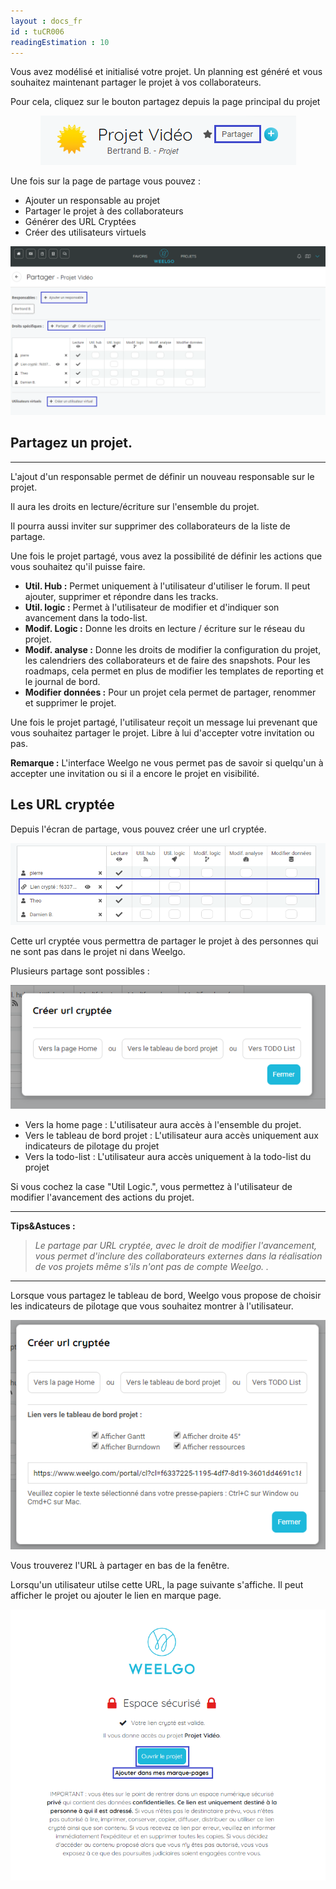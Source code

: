 ```yaml
---
layout : docs_fr
id : tuCR006
readingEstimation : 10
---
```


Vous avez modélisé et initialisé votre projet. Un planning est généré et vous souhaitez maintenant partager le projet à vos collaborateurs. 

Pour cela, cliquez sur le bouton partagez depuis la page principal du projet

<p align="center">
<img src="boutonPartager.png">
</p>

Une fois sur la page de partage vous pouvez :
* Ajouter un responsable au projet
* Partager le projet à des collaborateurs
* Générer des URL Cryptées
* Créer des utilisateurs virtuels

<p align="center">
<img src="ecranPartage.png">
</p>

## Partagez un projet. 
------------------------

L'ajout d'un responsable permet de définir un nouveau responsable sur le projet. 

Il aura les droits en lecture/écriture sur l'ensemble du projet. 

Il pourra aussi inviter sur supprimer des collaborateurs de la liste de partage. 

Une fois le projet partagé, vous avez la possibilité de définir les actions que vous souhaitez qu'il puisse faire.  

* **Util. Hub :** Permet uniquement à l'utilisateur d'utiliser le forum. Il peut ajouter, supprimer et répondre dans les tracks.
* **Util. logic :** Permet à l'utilisateur de modifier et d'indiquer son avancement dans la todo-list.
* **Modif. Logic :** Donne les droits en lecture / écriture sur le réseau du projet.
* **Modif. analyse :** Donne les droits de modifier la configuration du projet, les calendriers des collaborateurs et de faire des snapshots. Pour les roadmaps, cela permet en plus de modifier les templates de reporting et le journal de bord.
* **Modifier données :** Pour un projet cela permet de partager, renommer et supprimer le projet. 

Une fois le projet partagé, l'utilisateur reçoit un message lui prevenant que vous souhaitez partager le projet. Libre à lui d'accepter votre invitation ou pas. 

**Remarque :** L'interface Weelgo ne vous permet pas de savoir si quelqu'un à accepter une invitation ou si il a encore le projet en visibilité. 

## Les URL cryptée

Depuis l'écran de partage, vous pouvez créer une url cryptée. 

<p align="center">
<img src="urlCrypte.png">
</p>


Cette url cryptée vous permettra de partager le projet à des personnes qui ne sont pas dans le projet ni dans Weelgo. 

Plusieurs partage sont possibles :


<p align="center">
<img src="choixUrlCryptee.png">
</p>

* Vers la home page : L'utilisateur aura accès à l'ensemble du projet. 
* Vers le tableau de bord projet : L'utilisateur aura accès uniquement aux indicateurs de pilotage du projet
* Vers la todo-list : L'utilisateur aura accès uniquement à la todo-list du projet

Si vous cochez la case "Util Logic.", vous permettez à l'utilisateur de modifier l'avancement des actions du projet. 

---

**Tips&Astuces :**

>*Le partage par URL cryptée, avec le droit de modifier l'avancement, vous permet  d'inclure des collaborateurs externes dans la réalisation de vos projets même s'ils n'ont pas de compte Weelgo. .*

---

Lorsque vous partagez le tableau de bord, Weelgo vous propose de choisir les indicateurs de pilotage que vous souhaitez montrer à l'utilisateur. 

<p align="center">
<img src="lienTableauDeBord.png">
</p>

Vous trouverez l'URL à partager en bas de la fenêtre. 

Lorsqu'un utilisateur utilse cette URL, la page suivante s'affiche. Il peut afficher le projet ou ajouter le lien en marque page. 

<p align="center">
<img src="espaceSecurise.png">
</p>



